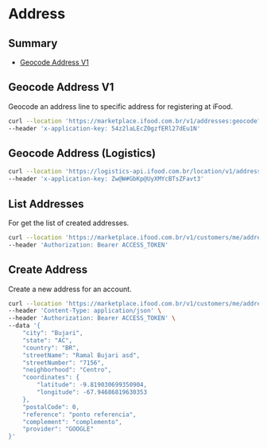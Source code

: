 # Address

## Summary

- [Geocode Address V1](#geocode-address-v1)

## Geocode Address V1

Geocode an address line to specific address for registering at iFood.

```bash
curl --location 'https://marketplace.ifood.com.br/v1/addresses:geocode?query=rua%20coronel' \
--header 'x-application-key: 54z2laLEcZ0gzfERl27dEu1N'
```

## Geocode Address (Logistics)

```bash
curl --location 'https://logistics-api.ifood.com.br/location/v1/addresses:geocode?query=Ramal%2BBujari%2C%2BBujari%2B-%2BState%2Bof%2BAcre%2C%2BBrazil' \
--header 'x-application-key: Zw@W#GbKp@UyXMYcBTsZFavt3'
```

## List Addresses

For get the list of created addresses.

```bash
curl --location 'https://marketplace.ifood.com.br/v1/customers/me/addresses' \
--header 'Authorization: Bearer ACCESS_TOKEN'
```

## Create Address

Create a new address for an account.

```bash
curl --location 'https://marketplace.ifood.com.br/v1/customers/me/addresses' \
--header 'Content-Type: application/json' \
--header 'Authorization: Bearer ACCESS_TOKEN' \
--data '{
    "city": "Bujari",
    "state": "AC",
    "country": "BR",
    "streetName": "Ramal Bujari asd",
    "streetNumber": "7156",
    "neighborhood": "Centro",
    "coordinates": {
        "latitude": -9.819030699350904,
        "longitude": -67.94686819630353
    },
    "postalCode": 0,
    "reference": "ponto referencia",
    "complement": "complemento",
    "provider": "GOOGLE"
}'
```
